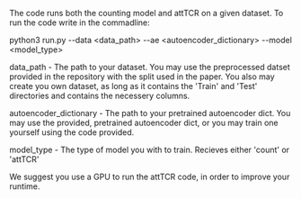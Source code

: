 The code runs both the counting model and attTCR on a given dataset. 
To run the code write in the commadline:

python3 run.py --data <data_path> --ae <autoencoder_dictionary> --model <model_type>

data_path - The path to your dataset. You may use the preprocessed datset provided in the repository with the split used in the paper. 
            You also may create you own dataset, as long as it contains the 'Train' and 'Test' directories and contains the necessery columns.
            
autoencoder_dictionary - The path to your pretrained autoencoder dict. You may use the provided, pretrained autoencoder dict, or you may train one yourself using the code provided. 

model_type - The type of model you with to train. Recieves either 'count' or 'attTCR'
            
We suggest you use a GPU to run the attTCR code, in order to improve your runtime.
